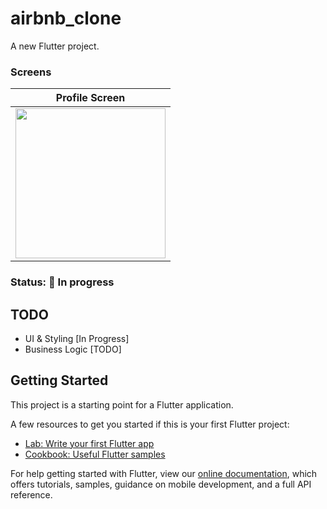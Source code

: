 # airbnb_clone

A new Flutter project.

### Screens
Profile Screen        |     
:-------------------------:|
<img src="art/screen1.png" width=240 />  |

### Status: 🚧 In progress
## TODO
- UI & Styling [In Progress]
- Business Logic [TODO]


## Getting Started

This project is a starting point for a Flutter application.

A few resources to get you started if this is your first Flutter project:

- [Lab: Write your first Flutter app](https://flutter.dev/docs/get-started/codelab)
- [Cookbook: Useful Flutter samples](https://flutter.dev/docs/cookbook)

For help getting started with Flutter, view our
[online documentation](https://flutter.dev/docs), which offers tutorials,
samples, guidance on mobile development, and a full API reference.
